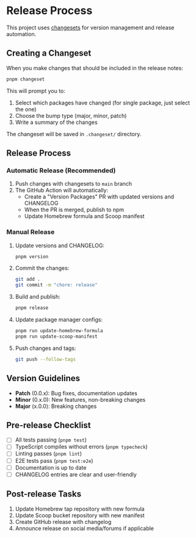 # Release Process

This project uses [changesets](https://github.com/changesets/changesets) for version management and release automation.

## Creating a Changeset

When you make changes that should be included in the release notes:

```bash
pnpm changeset
```

This will prompt you to:
1. Select which packages have changed (for single package, just select the one)
2. Choose the bump type (major, minor, patch)
3. Write a summary of the changes

The changeset will be saved in `.changeset/` directory.

## Release Process

### Automatic Release (Recommended)

1. Push changes with changesets to `main` branch
2. The GitHub Action will automatically:
   - Create a "Version Packages" PR with updated versions and CHANGELOG
   - When the PR is merged, publish to npm
   - Update Homebrew formula and Scoop manifest

### Manual Release

1. Update versions and CHANGELOG:
   ```bash
   pnpm version
   ```

2. Commit the changes:
   ```bash
   git add .
   git commit -m "chore: release"
   ```

3. Build and publish:
   ```bash
   pnpm release
   ```

4. Update package manager configs:
   ```bash
   pnpm run update-homebrew-formula
   pnpm run update-scoop-manifest
   ```

5. Push changes and tags:
   ```bash
   git push --follow-tags
   ```

## Version Guidelines

- **Patch** (0.0.x): Bug fixes, documentation updates
- **Minor** (0.x.0): New features, non-breaking changes
- **Major** (x.0.0): Breaking changes

## Pre-release Checklist

- [ ] All tests passing (`pnpm test`)
- [ ] TypeScript compiles without errors (`pnpm typecheck`)
- [ ] Linting passes (`pnpm lint`)
- [ ] E2E tests pass (`pnpm test:e2e`)
- [ ] Documentation is up to date
- [ ] CHANGELOG entries are clear and user-friendly

## Post-release Tasks

1. Update Homebrew tap repository with new formula
2. Update Scoop bucket repository with new manifest
3. Create GitHub release with changelog
4. Announce release on social media/forums if applicable
